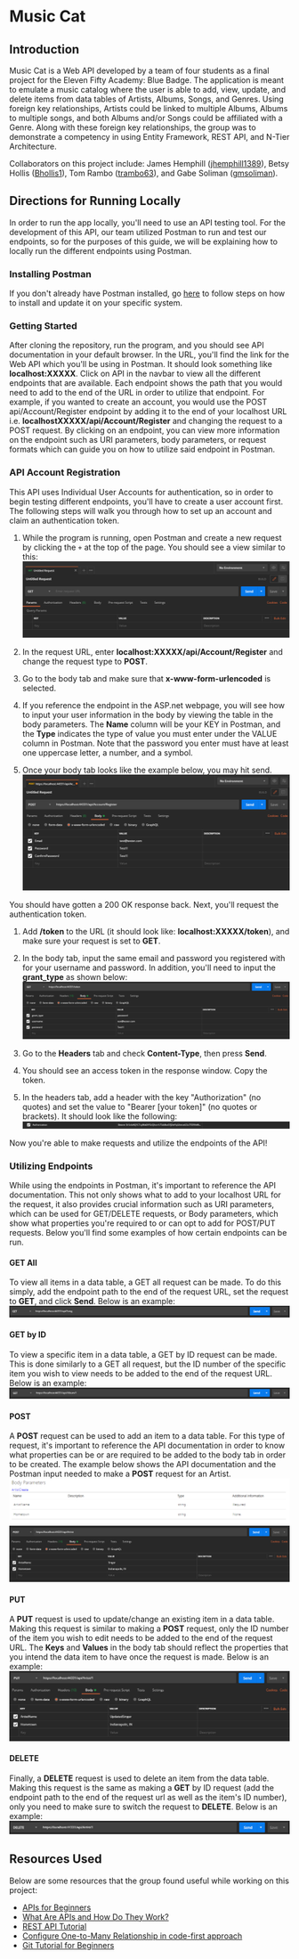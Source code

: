 # Music Cat

## Introduction
Music Cat is a Web API developed by a team of four students as a final project for the Eleven Fifty Academy: Blue Badge. The application is meant to emulate a music catalog where the user is able to add, view, update, and delete items from data tables of Artists, Albums, Songs, and Genres. Using foreign key relationships, Artists could be linked to multiple Albums, Albums to multiple songs, and both Albums and/or Songs could be affiliated with a Genre. Along with these foreign key relationships, the group was to demonstrate a competency in using Entity Framework, REST API, and N-Tier Architecture.

Collaborators on this project include: James Hemphill ([jhemphill1389](https://github.com/jhemphill1389)), Betsy Hollis ([Bhollis1](https://github.com/bhollis1)), Tom Rambo ([trambo63](https://github.com/trambo63)), and Gabe Soliman ([gmsoliman](https://github.com/gmsoliman)).

## Directions for Running Locally
In order to run the app locally, you'll need to use an API testing tool. For the development of this API, our team utilized Postman to run and test our endpoints, so for the purposes of this guide, we will be explaining how to locally run the different endpoints using Postman.

### Installing Postman
If you don't already have Postman installed, go [here](https://learning.postman.com/docs/getting-started/installation-and-updates/) to follow steps on how to install and update it on your specific system.

### Getting Started
After cloning the repository, run the program, and you should see API documentation in your default browser. In the URL, you'll find the link for the Web API which you'll be using in Postman. It should look something like **localhost:XXXXX**.  Click on API in the navbar to view all the different endpoints that are available. Each endpoint shows the path that you would need to add to the end of the URL in order to utilize that endpoint. For example, if you wanted to create an account, you would use the POST api/Account/Register endpoint by adding it to the end of your localhost URL i.e. **localhostXXXXX/api/Account/Register** and changing the request to a POST request. By clicking on an endpoint, you can view more information on the endpoint such as URI parameters, body parameters, or request formats which can guide you on how to utilize said endpoint in Postman.

### API Account Registration
This API uses Individual User Accounts for authentication, so in order to begin testing different endpoints, you'll have to create a user account first. The following steps will walk you through how to set up an account and claim an authentication token.

1. While the program is running, open Postman and create a new request by clicking the ```+``` at the top of the page. You should see a view similar to this:
![New Request View](https://github.com/gmsoliman/MusicCatREADMEAssets/blob/main/newrequest.PNG)

2. In the request URL, enter **localhost:XXXXX/api/Account/Register** and change the request type to **POST**.

3. Go to the body tab and make sure that **x-www-form-urlencoded** is selected.

4. If you reference the endpoint in the ASP.net webpage, you will see how to input your user information in the body by viewing the table in the body parameters. The **Name** column will be your KEY in Postman, and the **Type** indicates the type of value you must enter under the VALUE column in Postman. Note that the password you enter must have at least one uppercase letter, a number, and a symbol.

5. Once your body tab looks like the example below, you may hit send.
![Account Register Example](https://github.com/gmsoliman/MusicCatREADMEAssets/blob/main/accountregister.PNG)

You should have gotten a 200 OK response back. Next, you'll request the authentication token.

1. Add **/token** to the URL (it should look like: **localhost:XXXXX/token**), and make sure your request is set to **GET**.

2. In the body tab, input the same email and password you registered with for your username and password. In addition, you'll need to input the **grant_type** as shown below:
![Token Request](https://github.com/gmsoliman/MusicCatREADMEAssets/blob/main/tokenrequest.PNG)

3. Go to the **Headers** tab and check **Content-Type**, then press **Send**.

4. You should see an access token in the response window. Copy the token.

5. In the headers tab, add a header with the key "Authorization" (no quotes) and set the value to "Bearer [your token]" (no quotes or brackets). It should look like the following:
![Authorization Example](https://github.com/gmsoliman/MusicCatREADMEAssets/blob/main/authtoken.PNG)

Now you're able to make requests and utilize the endpoints of the API!

### Utilizing Endpoints
While using the endpoints in Postman, it's important to reference the API documentation. This not only shows what to add to your localhost URL for the request, it also provides crucial information such as URI parameters, which can be used for GET/DELETE requests, or Body parameters, which show what properties you're required to or can opt to add for POST/PUT requests. Below you'll find some examples of how certain endpoints can be run.

#### GET All
To view all items in a data table, a GET all request can be made. To do this simply, add the endpoint path to the end of the request URL, set the request to **GET**, and click **Send**. Below is an example:
![GET All Example](https://github.com/gmsoliman/MusicCatREADMEAssets/blob/main/getallsongs.PNG)

#### GET by ID
To view a specific item in a data table, a GET by ID request can be made. This is done similarly to a GET all request, but the ID number of the specific item you wish to view needs to be added to the end of the request URL. Below is an example:
![GET by ID Example](https://github.com/gmsoliman/MusicCatREADMEAssets/blob/main/getbyid.PNG)

#### POST
A **POST** request can be used to add an item to a data table. For this type of request, it's important to reference the API documentation in order to know what properties can be or are required to be added to the body tab in order to be created. The example below shows the API documentation and the Postman input needed to make a **POST** request for an Artist.
![POST API documentation](https://github.com/gmsoliman/MusicCatREADMEAssets/blob/main/postapidoc.PNG)
![POST Request Example](https://github.com/gmsoliman/MusicCatREADMEAssets/blob/main/postexample.PNG)

#### PUT
A **PUT** request is used to update/change an existing item in a data table. Making this request is similar to making a **POST** request, only the ID number of the item you wish to edit needs to be added to the end of the request URL. The **Keys** and **Values** in the body tab should reflect the properties that you intend the data item to have once the request is made. Below is an example:
![POST Request Example](https://github.com/gmsoliman/MusicCatREADMEAssets/blob/main/putexample.PNG)

#### DELETE
Finally, a **DELETE** request is used to delete an item from the data table. Making this request is the same as making a **GET** by ID request (add the endpoint path to the end of the request url as well as the item's ID number), only you need to make sure to switch the request to **DELETE**. Below is an example:
![Delete Request Example](https://github.com/gmsoliman/MusicCatREADMEAssets/blob/main/deleteexample.PNG)

## Resources Used
Below are some resources that the group found useful while working on this project:
* [APIs for Beginners](https://www.youtube.com/watch?v=GZvSYJDk-us&t=2962s)
* [What Are APIs and How Do They Work?](https://www.programmableweb.com/api-university/what-are-apis-and-how-do-they-work)
* [REST API Tutorial](https://restfulapi.net/)
* [Configure One-to-Many Relationship in code-first approach](https://www.entityframeworktutorial.net/code-first/configure-one-to-many-relationship-in-code-first.aspx)
* [Git Tutorial for Beginners](https://www.youtube.com/watch?v=uIa9CejUcQM)
